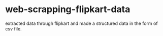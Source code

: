 # web-scrapping-flipkart-data
extracted data through flipkart and made a structured data in the form of csv file.

